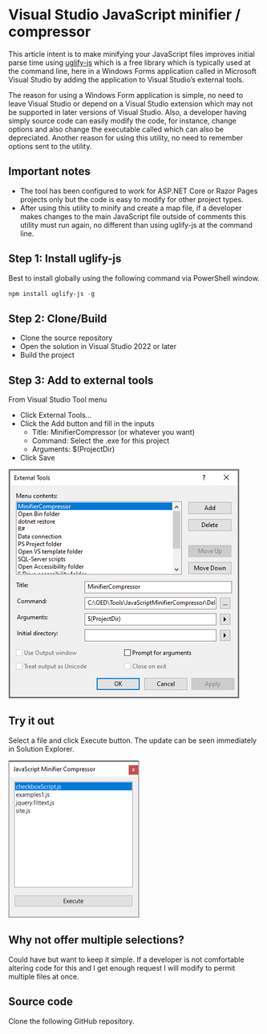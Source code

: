 ﻿# Visual Studio JavaScript minifier / compressor

This article intent is to make minifying your JavaScript files improves initial parse time using [uglify-js](https://www.npmjs.com/package/uglify-js) which is a free library which is typically used at the command line, here in a Windows Forms application called in Microsoft Visual Studio by adding the application to Visual Studio’s external tools.

The reason for using a Windows Form application is simple, no need to leave Visual Studio or depend on a Visual Studio extension which may not be supported in later versions of Visual Studio. Also, a developer having simply source code can easily modify the code, for instance, change options and also change the executable called which can also be depreciated. Another reason for using this utility, no need to remember options sent to the utility.

## Important notes

- The tool has been configured to work for ASP.NET Core or Razor Pages projects only but the code is easy to modify for other project types.
- After using this utility to minify and create a map file, if a developer makes changes to the main JavaScript file outside of comments this utility must run again, no different than using uglify-js at the command line.


## Step 1: Install uglify-js

Best to install globally using the following command via PowerShell window.

```powershell
npm install uglify-js -g
```

## Step 2: Clone/Build

- Clone the source repository
- Open the solution in Visual Studio 2022 or later
- Build the project

## Step 3: Add to external tools

From Visual Studio Tool menu

- Click External Tools...
- Click the Add button and fill in the inputs
    - Title: MinifierCompressor (or whatever you want)
    - Command: Select the .exe for this project
    - Arguments: $(ProjectDir)
- Click Save

![Figure1](assets/figure1.png)


## Try it out

Select a file and click Execute button. The update can be seen immediately in Solution Explorer.

![Figure2](assets/figure2.png)

## Why not offer multiple selections?

Could have but want to keep it simple. If a developer is not comfortable altering code for this and I get enough request I will modify to permit multiple files at once.

## Source code

Clone the following GitHub repository.

